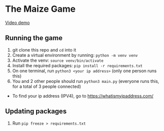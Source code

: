 # The Maize Game

[Video demo](https://youtu.be/HBnxMT5HPzo)

## Running the game
1. git clone this repo and `cd` into it
2. Create a virtual environment by running: `python -m venv venv`
3. Activate the venv: `source venv/bin/activate`
4. Install the required packages: `pip install -r requirements.txt`
5. On one terminal, run `python3 <your ip address>` (only one person runs this)
6. You and 2 other people should run `python3 main.py` (everyone runs this, for a total of 3 people connected)
- To find your ip address (IPV4), go to https://whatismyipaddress.com/

## Updating packages
1. Run `pip freeze > requirements.txt`
